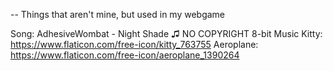 -- Things that aren't mine, but used in my webgame

Song: AdhesiveWombat - Night Shade ♫ NO COPYRIGHT 8-bit Music
Kitty: https://www.flaticon.com/free-icon/kitty_763755
Aeroplane: https://www.flaticon.com/free-icon/aeroplane_1390264
